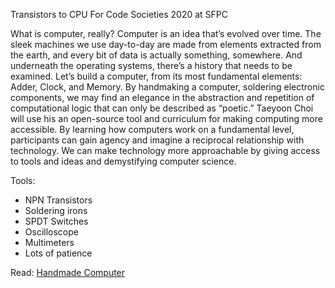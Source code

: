 Transistors to CPU 
For Code Societies 2020 at SFPC 

What is computer, really? Computer is an idea that’s evolved over time. The sleek machines we use day-to-day are made from elements extracted from the earth, and every bit of data is actually something, somewhere. And underneath the operating systems, there’s a history that needs to be examined. Let’s build a computer, from its most fundamental elements: Adder, Clock, and Memory. By handmaking a computer, soldering electronic components, we may find an elegance in the abstraction and repetition of computational logic that can only be described as “poetic.” Taeyoon Choi will use his an open-source tool and curriculum for making computing more accessible. By learning how computers work on a fundamental level, participants can gain agency and imagine a reciprocal relationship with technology. We can make technology more approachable by giving access to tools and ideas and demystifying computer science.

Tools:
- NPN Transistors
- Soldering irons
- SPDT Switches
- Oscilloscope
- Multimeters
- Lots of patience 

Read:
[Handmade Computer](http://avant.org/project/hello-world/)
